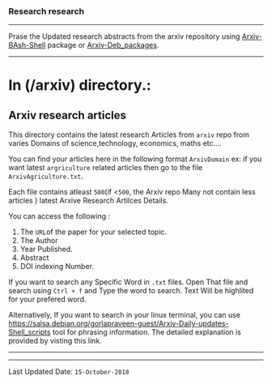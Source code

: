 ### Research research

-----------------------------------------------------------------------------------------------

Prase the Updated research abstracts from the arxiv repository using [Arxiv-BAsh-Shell](https://salsa.debian.org/gorlapraveen-guest/Arxiv-Daily-updates-Shell_scripts) package or [Arxiv-Deb_packages](https://salsa.debian.org/gorlapraveen-guest/arxivdailydebianpackage).

-------------------------------------------------------------------------------------

# In (/arxiv) directory.: 

## Arxiv research articles

This directory contains the latest research Articles from `arxiv` repo from varies Domains of science,technology, economics, maths etc....

You can find your articles here in the following format `ArxivDomain` ex: if you want latest `argriculture` related articles then go to the file `ArxivAgriculture.txt`. 

Each file contains atleast `500`(if <`500`, the Arxiv repo Many not contain less articles  ) latest Arxive Research Artilces Details. 

You can access the following :
 1. The `URL`of the paper for your selected topic.
 2. The Author
 3. Year Published.
 4. Abstract
 5. DOI indexing Number.


If you want to search any Specific Word in `.txt` files. Open That file and search using `Ctrl + f` and Type the word to search. Text Will be highlited for your prefered word.


Alternatively, If you want to search in your linux terminal, you can use https://salsa.debian.org/gorlapraveen-guest/Arxiv-Daily-updates-Shell_scripts tool for phrasing information. The detailed explanation is provided by visting this link.

------------------------------------------------------------------------------
--------------------------------------------------------------------------------
Last Updated Date: `15-October-2018`

